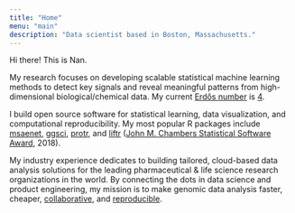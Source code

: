 ```yaml
---
title: "Home"
menu: "main"
description: "Data scientist based in Boston, Massachusetts."
---
```


Hi there! This is Nan.

My research focuses on developing scalable statistical machine learning
methods to detect key signals and reveal meaningful patterns from
high-dimensional biological/chemical data.
My current [Erdős number](https://en.wikipedia.org/wiki/Erd%C5%91s_number) is
[4](https://mathscinet.ams.org/mathscinet/collaborationFiltered.html?group_target=189017&group_source=1129576).

I build open source software for statistical learning,
data visualization, and computational reproducibility.
My most popular R packages include [msaenet](https://nanx.me/msaenet/),
[ggsci](https://nanx.me/ggsci/), [protr](https://nanx.me/protr/),
and [liftr](https://liftr.me/)
([John M. Chambers Statistical Software Award](http://stat-computing.org/awards/jmc/index.html), 2018).

My industry experience dedicates to building tailored, cloud-based
data analysis solutions for the leading pharmaceutical & life science
research organizations in the world.
By connecting the dots in data science and product engineering,
my mission is to make genomic data analysis faster, cheaper,
[collaborative](https://nanx.me/talks/#talk-bostonbiocmeetup),
and [reproducible](https://nanx.me/talks/#poster-dockflow).
